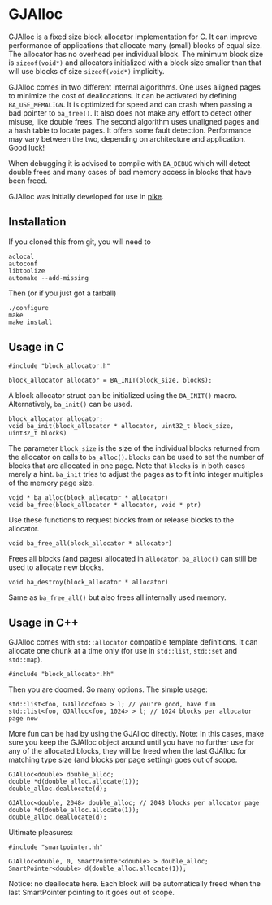 # GJAlloc

  GJAlloc is a fixed size block allocator implementation for C. It can
  improve performance of applications that allocate many (small) blocks of
  equal size. The allocator has no overhead per individual block. The minimum
  block size is `sizeof(void*)` and allocators initialized with a block size
  smaller than that will use blocks of size `sizeof(void*)` implicitly.

  GJAlloc comes in two different internal algorithms. One uses aligned pages
  to minimize the cost of deallocations. It can be activated by defining
  `BA_USE_MEMALIGN`. It is optimized for speed and can crash when passing a
  bad pointer to `ba_free()`. It also does not make any effort to detect other
  misuse, like double frees.
  The second algorithm uses unaligned pages and a hash table to locate pages.
  It offers some fault detection. Performance may vary between the two,
  depending on architecture and application. Good luck!

  When debugging it is advised to compile with `BA_DEBUG` which will detect
  double frees and many cases of bad memory access in blocks that have been
  freed.

  GJAlloc was initially developed for use in [pike](http://pike.ida.liu.se).

## Installation

  If you cloned this from git, you will need to

    aclocal
    autoconf
    libtoolize
    automake --add-missing

  Then (or if you just got a tarball)

    ./configure
    make
    make install

## Usage in C

    #include "block_allocator.h"

    block_allocator allocator = BA_INIT(block_size, blocks);

  A block allocator struct can be initialized using the `BA_INIT()` macro.
  Alternatively, `ba_init()` can be used.

    block_allocator allocator;
    void ba_init(block_allocator * allocator, uint32_t block_size, uint32_t blocks)

  The parameter `block_size` is the size of the individual blocks returned
  from the allocator on calls to `ba_alloc()`. `blocks` can be used to set
  the number of blocks that are allocated in one page. Note that `blocks` is
  in both cases merely a hint. `ba_init` tries to adjust the pages as to fit
  into integer multiples of the memory page size. 

    void * ba_alloc(block_allocator * allocator)
    void ba_free(block_allocator * allocator, void * ptr)

  Use these functions to request blocks from or release blocks to the
  allocator.

    void ba_free_all(block_allocator * allocator)

  Frees all blocks (and pages) allocated in `allocator`. `ba_alloc()` can
  still be used to allocate new blocks.

    void ba_destroy(block_allocator * allocator)

  Same as `ba_free_all()` but also frees all internally used memory.

## Usage in C++

  GJAlloc comes with `std::allocator` compatible template definitions. It can
  allocate one chunk at a time only (for use in `std::list`, `std::set`
  and `std::map`).

    #include "block_allocator.hh"

  Then you are doomed. So many options.
  The simple usage:

    std::list<foo, GJAlloc<foo> > l; // you're good, have fun
    std::list<foo, GJAlloc<foo, 1024> > l; // 1024 blocks per allocator page now

  More fun can be had by using the GJAlloc directly.
  Note: In this cases, make sure you keep the GJAlloc object around until you
        have no further use for any of the allocated blocks, they will be
	freed when the last GJAlloc for matching type size (and blocks per
	page setting) goes out of scope.

    GJAlloc<double> double_alloc;
    double *d(double_alloc.allocate(1));
    double_alloc.deallocate(d);

    GJAlloc<double, 2048> double_alloc; // 2048 blocks per allocator page
    double *d(double_alloc.allocate(1));
    double_alloc.deallocate(d);

  Ultimate pleasures:

    #include "smartpointer.hh"

    GJAlloc<double, 0, SmartPointer<double> > double_alloc;
    SmartPointer<double> d(double_alloc.allocate(1));

  Notice: no deallocate here. Each block will be automatically freed when
  the last SmartPointer pointing to it goes out of scope.
